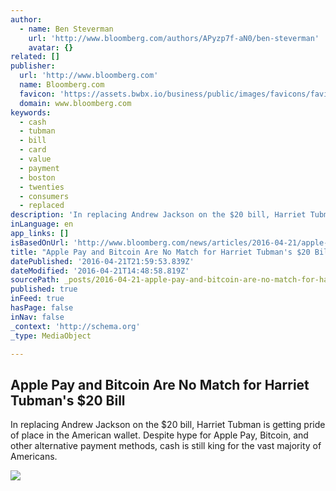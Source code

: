 ```yaml
---
author:
  - name: Ben Steverman
    url: 'http://www.bloomberg.com/authors/APyzp7f-aN0/ben-steverman'
    avatar: {}
related: []
publisher:
  url: 'http://www.bloomberg.com'
  name: Bloomberg.com
  favicon: 'https://assets.bwbx.io/business/public/images/favicons/favicon-32x32-d2b81a9373.png'
  domain: www.bloomberg.com
keywords:
  - cash
  - tubman
  - bill
  - card
  - value
  - payment
  - boston
  - twenties
  - consumers
  - replaced
description: 'In replacing Andrew Jackson on the $20 bill, Harriet Tubman is getting pride of place in the American wallet. Despite hype for Apple Pay, Bitcoin, and other alternative payment methods, cash is still king for the vast majority of Americans.'
inLanguage: en
app_links: []
isBasedOnUrl: 'http://www.bloomberg.com/news/articles/2016-04-21/apple-pay-and-bitcoin-are-no-match-for-harriet-tubman-s-20-bill'
title: "Apple Pay and Bitcoin Are No Match for Harriet Tubman's $20 Bill"
datePublished: '2016-04-21T21:59:53.839Z'
dateModified: '2016-04-21T14:48:58.819Z'
sourcePath: _posts/2016-04-21-apple-pay-and-bitcoin-are-no-match-for-harriet-tubmans-dollar20.md
published: true
inFeed: true
hasPage: false
inNav: false
_context: 'http://schema.org'
_type: MediaObject

---
```

<article style=""><h1>Apple Pay and Bitcoin Are No Match for Harriet Tubman's $20 Bill</h1><p>In replacing Andrew Jackson on the $20 bill, Harriet Tubman is getting pride of place in the American wallet. Despite hype for Apple Pay, Bitcoin, and other alternative payment methods, cash is still king for the vast majority of Americans.</p><img src="https://assets.bwbx.io/images/iZPBXBK86UGc/v1/-1x-1.jpg" /></article>
